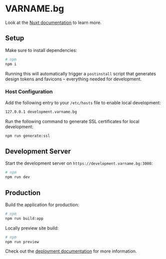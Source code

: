 # VARNAME.bg

Look at the [Nuxt documentation](https://nuxt.com/docs/getting-started/introduction) to learn more.

## Setup

Make sure to install dependencies:

```bash
# npm
npm i
```

Running this will automatically trigger a `postinstall` script that generates design tokens and favicons – everything needed for development.

### Host Configuration

Add the following entry to your `/etc/hosts` file to enable local development:

```bash
127.0.0.1 development.varname.bg
```

Run the following command to generate SSL certificates for local development:

```bash
npm run generate:ssl
```

## Development Server

Start the development server on `https://development.varname.bg:3000`:

```bash
# npm
npm run dev
```

## Production

Build the application for production:

```bash
# npm
npm run build:app
```

Locally preview site build:

```bash
# npm
npm run preview
```

Check out the [deployment documentation](https://nuxt.com/docs/getting-started/deployment) for more information.
